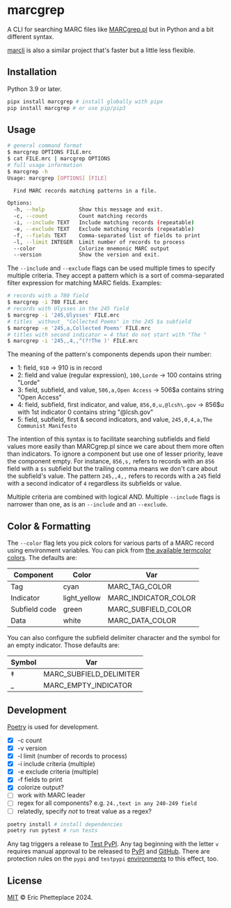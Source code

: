 # marcgrep

A CLI for searching MARC files like [MARCgrep.pl](https://pusc.it/bib/MARCgrep) but in Python and a bit different syntax.

[marcli](https://github.com/hectorcorrea/marcli) is also a similar project that's faster but a little less flexible.

## Installation

Python 3.9 or later.

```sh
pipx install marcgrep # install globally with pipx
pip install marcgrep # or use pip/pip3
```

## Usage

```sh
# general command format
$ marcgrep OPTIONS FILE.mrc
$ cat FILE.mrc | marcgrep OPTIONS
# full usage information
$ marcgrep -h
Usage: marcgrep [OPTIONS] [FILE]

  Find MARC records matching patterns in a file.

Options:
  -h, --help           Show this message and exit.
  -c, --count          Count matching records
  -i, --include TEXT   Include matching records (repeatable)
  -e, --exclude TEXT   Exclude matching records (repeatable)
  -f, --fields TEXT    Comma-separated list of fields to print
  -l, --limit INTEGER  Limit number of records to process
  --color              Colorize mnemonic MARC output
  --version            Show the version and exit.
```

The `--include` and `--exclude` flags can be used multiple times to specify multiple criteria. They accept a pattern which is a sort of comma-separated filter expression for matching MARC fields. Examples:

```sh
# records with a 780 field
$ marcgrep -i 780 FILE.mrc
# records with Ulysses in the 245 field
$ marcgrep -i '245,Ulysses' FILE.mrc
# titles _without_ "Collected Poems" in the 245 $a subfield
$ marcgrep -e '245,a,Collected Poems' FILE.mrc
# titles with second indicator = 4 that do not start with "The "
$ marcgrep -i '245,,4,,^(?!The )' FILE.mrc
```

The meaning of the pattern's components depends upon their number:

- 1: field, `910` -> 910 is in record
- 2: field and value (regular expression), `100,Lorde` -> 100 contains string "Lorde"
- 3: field, subfield, and value, `506,a,Open Access` -> 506$a contains string "Open Access"
- 4: field, subfield, first indicator, and value, `856,0,u,@lcsh\.gov` -> 856$u with 1st indicator 0 contains string "@lcsh.gov"
- 5: field, subfield, first & second indicators, and value, `245,0,4,a,The Communist Manifesto`

The intention of this syntax is to facilitate searching subfields and field values more easily than MARCgrep.pl since we care about them more often than indicators. To ignore a component but use one of lesser priority, leave the component empty. For instance, `856,s,` refers to records with an `856` field with a `$s` subfield but the trailing comma means we don't care about the subfield's value. The pattern `245,,4,,` refers to records with a `245` field with a second indicator of `4` regardless its subfields or value.

Multiple criteria are combined with logical AND. Multiple `--include` flags is narrower than one, as is an `--include` and an `--exclude`.

## Color & Formatting

The `--color` flag lets you pick colors for various parts of a MARC record using environment variables. You can pick from [the available termcolor colors](https://github.com/termcolor/termcolor?tab=readme-ov-file#text-properties). The defaults are:

| Component | Color | Var
|---|----|---|
| Tag | cyan | MARC_TAG_COLOR |
| Indicator | light_yellow | MARC_INDICATOR_COLOR |
| Subfield code | green | MARC_SUBFIELD_COLOR |
| Data | white | MARC_DATA_COLOR |

You can also configure the subfield delimiter character and the symbol for an empty indicator. Those defaults are:

| Symbol | Var
|---|---|
| ‡ | MARC_SUBFIELD_DELIMITER |
| _ | MARC_EMPTY_INDICATOR |

## Development

[Poetry](https://python-poetry.org/) is used for development.

- [x] -c count
- [x] -v version
- [x] -l limit (number of records to process)
- [x] -i include criteria (multiple)
- [x] -e exclude criteria (multiple)
- [x] -f fields to print
- [x] colorize output?
- [ ] work with MARC leader
- [ ] regex for all components? e.g. `24.,text in any 240-249 field`
- [ ] relatedly, specify _not_ to treat value as a regex?

```sh
poetry install # install dependencies
poetry run pytest # run tests
```

Any tag triggers a release to [Test PyPI](https://test.pypi.org/project/marcgrep/). Any tag beginning with the letter `v` requires manual approval to be released to [PyPI](https://pypi.org/project/marcgrep/) and [GitHub](https://github.com/phette23/marcgreppy/releases). There are protection rules on the `pypi` and `testpypi` [environments](https://github.com/phette23/marcgreppy/settings/environments) to this effect, too.

## License

[MIT](https://opensource.org/license/mit) © Eric Phetteplace 2024.
